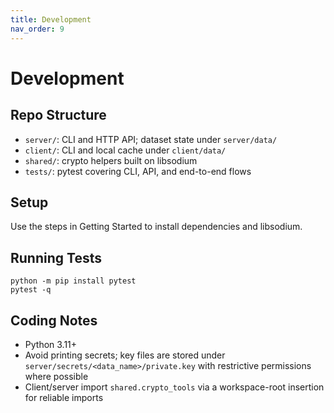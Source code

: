 ```yaml
---
title: Development
nav_order: 9
---
```


# Development

## Repo Structure

- `server/`: CLI and HTTP API; dataset state under `server/data/`
- `client/`: CLI and local cache under `client/data/`
- `shared/`: crypto helpers built on libsodium
- `tests/`: pytest covering CLI, API, and end-to-end flows

## Setup

Use the steps in Getting Started to install dependencies and libsodium.

## Running Tests

```
python -m pip install pytest
pytest -q
```

## Coding Notes

- Python 3.11+
- Avoid printing secrets; key files are stored under `server/secrets/<data_name>/private.key` with restrictive permissions where possible
- Client/server import `shared.crypto_tools` via a workspace-root insertion for reliable imports

